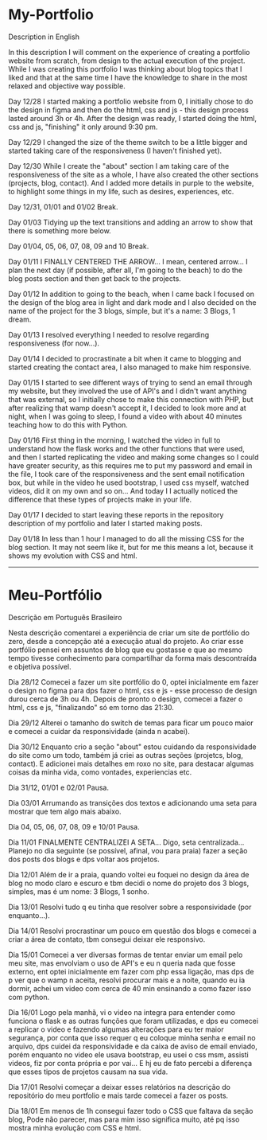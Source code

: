 # My-Portfolio

Description in English

In this description I will comment on the experience of creating a portfolio website from scratch, from design to the actual execution of the project. While I was creating this portfolio I was thinking about blog topics that I liked and that at the same time I have the knowledge to share in the most relaxed and objective way possible.

Day 12/28
I started making a portfolio website from 0, I initially chose to do the design in figma and then do the html, css and js - this design process lasted around 3h or 4h.
After the design was ready, I started doing the html, css and js, "finishing" it only around 9:30 pm.

Day 12/29
I changed the size of the theme switch to be a little bigger and started taking care of the responsiveness (I haven't finished yet).

Day 12/30
While I create the "about" section I am taking care of the responsiveness of the site as a whole, I have also created the other sections (projects, blog, contact). And I added more details in purple to the website, to highlight some things in my life, such as desires, experiences, etc.

Day 12/31, 01/01 and 01/02
Break.

Day 01/03
Tidying up the text transitions and adding an arrow to show that there is something more below.

Day 01/04, 05, 06, 07, 08, 09 and 10
Break.

Day 01/11
I FINALLY CENTERED THE ARROW... I mean, centered arrow... I plan the next day (if possible, after all, I'm going to the beach) to do the blog posts section and then get back to the projects.

Day 01/12
In addition to going to the beach, when I came back I focused on the design of the blog area in light and dark mode and I also decided on the name of the project for the 3 blogs, simple, but it's a name: 3 Blogs, 1 dream.

Day 01/13
I resolved everything I needed to resolve regarding responsiveness (for now...).

Day 01/14
I decided to procrastinate a bit when it came to blogging and started creating the contact area, I also managed to make him responsive.

Day 01/15
I started to see different ways of trying to send an email through my website, but they involved the use of API's and I didn't want anything that was external, so I initially chose to make this connection with PHP, but after realizing that wamp doesn't accept it, I decided to look more and at night, when I was going to sleep, I found a video with about 40 minutes teaching how to do this with Python.

Day 01/16
First thing in the morning, I watched the video in full to understand how the flask works and the other functions that were used, and then I started replicating the video and making some changes so I could have greater security, as this requires me to put my password and email in the file, I took care of the responsiveness and the sent email notification box, but while in the video he used bootstrap, I used css myself, watched videos, did it on my own and so on... And today I I actually noticed the difference that these types of projects make in your life.

Day 01/17
I decided to start leaving these reports in the repository description of my portfolio and later I started making posts.

Day 01/18
In less than 1 hour I managed to do all the missing CSS for the blog section. It may not seem like it, but for me this means a lot, because it shows my evolution with CSS and html.

---
# Meu-Portfólio

Descrição em Português Brasileiro

Nesta descrição comentarei a experiência de criar um site de portfólio do zero, desde a concepção até a execução atual do projeto. Ao criar esse portfólio pensei em assuntos de blog que eu gostasse e que ao mesmo tempo tivesse conhecimento para compartilhar da forma mais descontraída e objetiva possível.

Dia 28/12
Comecei a fazer um site portfólio do 0, optei inicialmente em fazer o design no figma para dps fazer o html, css e js - esse processo de design durou cerca de 3h ou 4h.
Depois de pronto o design, comecei a fazer o html, css e js, "finalizando" só em torno das 21:30.

Dia 29/12
Alterei o tamanho do switch de temas para ficar um pouco maior e comecei a cuidar da responsividade (ainda n acabei).

Dia 30/12
Enquanto crio a seção "about" estou cuidando da responsividade do site como um todo, também já criei as outras seções (projetcs, blog, contact). E adicionei mais detalhes em roxo no site, para destacar algumas coisas da minha vida, como vontades, experiencias etc.

Dia 31/12, 01/01 e 02/01
Pausa.

Dia 03/01
Arrumando as transições dos textos e adicionando uma seta para mostrar que tem algo mais abaixo.

Dia 04, 05, 06, 07, 08, 09 e 10/01
Pausa.

Dia 11/01
FINALMENTE CENTRALIZEI A SETA... Digo, seta centralizada... Planejo no dia seguinte (se possível, afinal, vou para praia) fazer a seção dos posts dos blogs e dps voltar aos projetos.

Dia 12/01
Além de ir a praia, quando voltei eu foquei no design da área de blog no modo claro e escuro e tbm decidi o nome do projeto dos 3 blogs, simples, mas é um nome: 3 Blogs, 1 sonho.

Dia 13/01
Resolvi tudo q eu tinha que resolver sobre a responsividade (por enquanto...).

Dia 14/01
Resolvi procrastinar um pouco em questão dos blogs e comecei a criar a área de contato, tbm consegui deixar ele responsivo.

Dia 15/01
Comecei a ver diversas formas de tentar enviar um email pelo meu site, mas envolviam o uso de API's e eu n queria nada que fosse externo, ent optei inicialmente em fazer com php essa ligação, mas dps de p ver que o wamp n aceita, resolvi procurar mais e a noite, quando eu ia dormir, achei um video com cerca de 40 min ensinando a como fazer isso com python.

Dia 16/01
Logo pela manhã, vi o video na integra para entender como funciona o flask e as outras funções que foram utilizadas, e dps eu comecei a replicar o video e fazendo algumas alterações para eu ter maior segurança, por conta que isso requer q eu coloque minha senha e email no arquivo, dps cuidei da responsividade e da caixa de aviso de email enviado, porém enquanto no video ele usava bootstrap, eu usei o css msm, assisti videos, fiz por conta própria e por vai... E hj eu de fato percebi a diferença que esses tipos de projetos causam na sua vida.

Dia 17/01
Resolvi começar a deixar esses relatórios na descrição do repositório do meu portfolio e mais tarde comecei a fazer os posts.

Dia 18/01
Em menos de 1h consegui fazer todo o CSS que faltava da seção blog, Pode não parecer, mas para mim isso significa muito, até pq isso mostra minha evolução com CSS e html.
​
